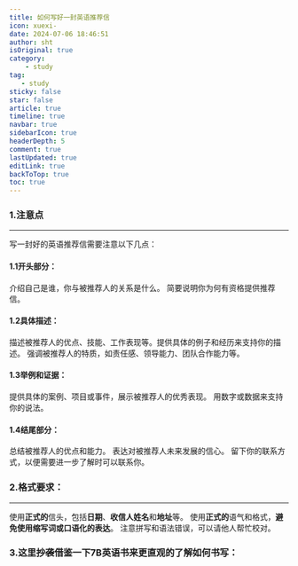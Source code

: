 ```yaml
---
title: 如何写好一封英语推荐信
icon: xuexi-
date: 2024-07-06 18:46:51
author: sht
isOriginal: true
category: 
    - study
tag:
   - study
sticky: false
star: false
article: true
timeline: true
navbar: true
sidebarIcon: true
headerDepth: 5
comment: true
lastUpdated: true
editLink: true
backToTop: true
toc: true
---
```

### 1.注意点
---
写一封好的英语推荐信需要注意以下几点：

#### 1.1开头部分：
介绍自己是谁，你与被推荐人的关系是什么。
简要说明你为何有资格提供推荐信。
#### 1.2具体描述：
描述被推荐人的优点、技能、工作表现等。提供具体的例子和经历来支持你的描述。
强调被推荐人的特质，如责任感、领导能力、团队合作能力等。
#### 1.3举例和证据：
提供具体的案例、项目或事件，展示被推荐人的优秀表现。
用数字或数据来支持你的说法。
#### 1.4结尾部分：
总结被推荐人的优点和能力。
表达对被推荐人未来发展的信心。
留下你的联系方式，以便需要进一步了解时可以联系你。
### 2.格式要求：
---
使用**正式的**信头，包括**日期**、**收信人姓名**和**地址**等。
使用**正式的**语气和格式，**避免使用缩写词或口语化的表达**。
注意拼写和语法错误，可以请他人帮忙校对。
### 3.这里~~抄袭~~借鉴一下7B英语书来更直观的了解如何书写：
